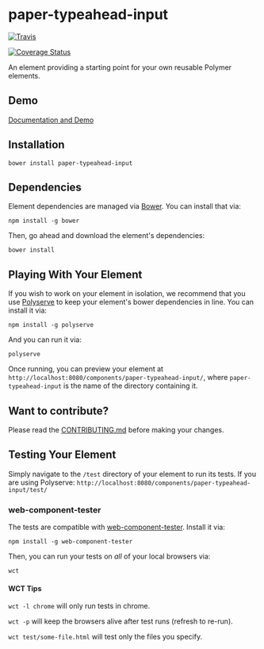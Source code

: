 # paper-typeahead-input

[![Travis](https://img.shields.io/travis/cheonhyangzhang/paper-typeahead-input.svg?style=flat)](https://travis-ci.org/cheonhyangzhang/paper-typeahead-input)

[![Coverage Status](https://coveralls.io/repos/github/cheonhyangzhang/paper-typeahead-input/badge.svg?branch=master)](https://coveralls.io/github/cheonhyangzhang/paper-typeahead-input?branch=master)

An element providing a starting point for your own reusable Polymer elements.

## Demo


[Documentation and Demo](http://cheonhyangzhang.github.io/paper-typeahead-input/components/paper-typeahead-input/)

## Installation

	bower install paper-typeahead-input

## Dependencies

Element dependencies are managed via [Bower](http://bower.io/). You can
install that via:

    npm install -g bower

Then, go ahead and download the element's dependencies:

    bower install


## Playing With Your Element

If you wish to work on your element in isolation, we recommend that you use
[Polyserve](https://github.com/PolymerLabs/polyserve) to keep your element's
bower dependencies in line. You can install it via:

    npm install -g polyserve

And you can run it via:

    polyserve

Once running, you can preview your element at
`http://localhost:8080/components/paper-typeahead-input/`, where `paper-typeahead-input` is the name of the directory containing it.

## Want to contribute?
Please read the [CONTRIBUTING.md](https://github.com/cheonhyangzhang/paper-typeahead-input/blob/master/CONTRIBUTING.md) before making your changes.

## Testing Your Element

Simply navigate to the `/test` directory of your element to run its tests. If
you are using Polyserve: `http://localhost:8080/components/paper-typeahead-input/test/`

### web-component-tester

The tests are compatible with [web-component-tester](https://github.com/Polymer/web-component-tester).
Install it via:

    npm install -g web-component-tester

Then, you can run your tests on _all_ of your local browsers via:

    wct

#### WCT Tips

`wct -l chrome` will only run tests in chrome.

`wct -p` will keep the browsers alive after test runs (refresh to re-run).

`wct test/some-file.html` will test only the files you specify.
